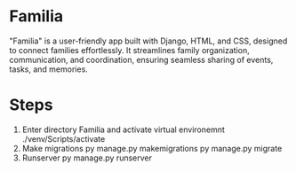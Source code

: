 # Familia
"Familia" is a user-friendly app built with Django, HTML, and CSS, designed to connect families effortlessly. It streamlines family organization, communication, and coordination, ensuring seamless sharing of events, tasks, and memories.

# Steps
1) Enter directory Familia and activate virtual environemnt
./venv/Scripts/activate
2) Make migrations
  py manage.py makemigrations
  py manage.py migrate
3) Runserver
  py manage.py runserver

